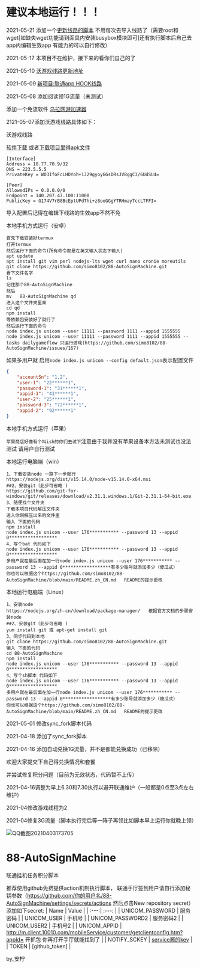 # 建议本地运行！！！

2021-05-21 添加一个[更新线路的脚本](https://raw.githubusercontent.com/simo8102/chinaunicom-AutoSignMachine/main/%E6%B2%83%E6%B8%B8%E6%88%8F%E7%BA%BF%E8%B7%AF%E6%9B%B4%E6%96%B0%E8%84%9A%E6%9C%AC.sh) 不用每次去导入线路了（需要root和wget[如缺失wget功能请到面具内安装busybox模块即可]还有执行脚本后自己去app内编辑生效app 有能力的可以自行修改）

2021-05-17 本项目不在维护，接下来的看你们自己的了

2021-05-10 [沃游戏线路更新地址](https://github.com/simo8102/chinaunicom-AutoSignMachine/blob/main/%E7%BA%BF%E8%B7%AF%E6%9B%B4%E6%96%B0.md)

2021-05-09 [新项目:联通app HOOK线路](https://github.com/simo8102/wostorehook)

2021-05-08 添加阅读领1G流量（未测试）

添加一个免流软件 [乌拉网游加速器](http://t.cn/A6tN2mr0)



2121-05-07添加沃游戏线路具体如下：

沃游戏线路

[软件下载](https://f-droid.org/repo/com.wireguard.android_486.apk)  或者[下载项目里得apk文件](https://github.com/simo8102/88-AutoSignMachine/blob/main/WireGuard.apk?raw=true)
```
[Interface]
Address = 10.77.70.9/32
DNS = 223.5.5.5
PrivateKey = WO3IfoFcLHDYoh+1J29gyoyGGsDRsJVBggC3/6UdSU4=

[Peer]
AllowedIPs = 0.0.0.0/0
Endpoint = 140.207.47.100:11000
PublicKey = G174V7rB8BcEptUPdThi+z8ooGGgYTRHmayTccLTFFI=
```

导入配置后记得在编辑下线路的生效app不然不免

本地手机方式运行（安卓）
```
首先下载安装好termux
打开termux
然后运行下面的命令(所有命令都是在英文输入状态下输入)
apt update
apt install git vim perl nodejs-lts wget curl nano cronie moreutils
git clone https://github.com/simo8102/88-AutoSignMachine.git
看下文件名字
ls
记住那个88-AutoSignMachine
然后
mv   88-AutoSignMachine qd
进入这个文件夹里面
cd qd
npm install
等依赖包安装好了就行了
然后运行下面的命令
node index.js unicom --user 11111 --password 1111 --appid 1555555
node index.js unicom --user 11111 --password 1111 --appid 1555555 --tasks dailygameflow 只运行游戏(https://github.com/simo8102/88-AutoSignMachine/issues/167)
```
如果多用户就
启用`node index.js unicom --config default.json`表示配置文件
```json
{
    "accountSn": "1,2",
    "user-1": "22******1",
    "password-1": "31******1",
    "appid-1": "41******1",
    "user-2": "25******1",
    "password-3": "72******1",
    "appid-2": "92******1"
}
```
本地手机方式运行（苹果）

`苹果商店好像有个叫ish的你们去试下`注意由于我并没有苹果设备本方法未测试也没法测试 请用户自行测试

本地运行电脑端（win）
```
1、下载安装node 一路下一步就行
https://nodejs.org/dist/v15.14.0/node-v15.14.0-x64.msi
##2、安装git（此步可省略 )
https://github.com/git-for-windows/git/releases/download/v2.31.1.windows.1/Git-2.31.1-64-bit.exe
3、随便找个文件夹
下载本项目代码解压文件夹
进入你刚解压出来的文件里
输入 下面的代码
npm install
node index.js unicom --user 176*********** --password 13 --appid 0******************
4、写个bat 代码如下
node index.js unicom --user 176*********** --password 13 --appid 0******************
多用户就在最后面在加一行node index.js unicom --user 176*********** --password 13 --appid 0******************有多少账号就添加多少（傻瓜式）
你也可以根据这个https://github.com/simo8102/88-AutoSignMachine/blob/main/README.zh_CN.md   README的提示更改
```
本地运行电脑端（Linux）
```
1、安装node
https://nodejs.org/zh-cn/download/package-manager/   根据官方文档的步骤安装node
##2、安装git（此步可省略 )
yum install git 或 apt-get install git 
3、同步代码到本地
git clone https://github.com/simo8102/88-AutoSignMachine.git
输入 下面的代码
cd 88-AutoSignMachine
npm install
node index.js unicom --user 176*********** --password 13 --appid 0******************
4、写个sh脚本 代码如下
node index.js unicom --user 176*********** --password 13 --appid 0******************
多用户就在最后面在加一行node index.js unicom --user 176*********** --password 13 --appid 0******************有多少账号就添加多少（傻瓜式）
你也可以根据这个https://github.com/simo8102/88-AutoSignMachine/blob/main/README.zh_CN.md   README的提示更改
```
2021-05-01  修改sync_fork脚本代码

2021-04-18  添加了sync_fork脚本

2021-04-16 添加自动兑换1G流量，并不是都能兑换成功（已移除）

欢迎大家提交下自己得兑换情况和套餐

并尝试修复积分问题（目前为无效状态，代码暂不上传）

2021-04-16调整为早上6.30和7.30执行以避开联通维护（一般都是0点至3点左右维护）


2021-04修改游戏线程为2


2021-04修复3G流量（脚本执行完后等一阵子再领比如脚本早上运行你就晚上领）

![QQ截图20210403173705](https://user-images.githubusercontent.com/45913291/113474571-41d52580-94a3-11eb-921b-16e21bac7455.png)



# 88-AutoSignMachine

 联通挂机任务积分脚本
 
推荐使用github免费提供action机制执行脚本， 联通手厅签到用户请自行添加秘钥参数（https://github.com/你的用户名/88-AutoSignMachine/settings/secrets/actions 然后点击New repository secret）
添加如下secret:
| Name | Value | 
| :---:| :---: |
| UNICOM_PASSWORD | 服务密码 |
| UNICOM_USER | 手机号 |
| UNICOM_PASSWORD2 | 服务密码2 |
| UNICOM_USER2 | 手机号2 |
| UNICOM_APPID | http://m.client.10010.com/mobileService/customer/getclientconfig.htm?appId= 开抓包 你再打开手厅就能找到了 |
| NOTIFY_SCKEY | [service酱的key](http://sc.ftqq.com/?c=code) |
|     TOKEN    | [github_token] |



by_安柠
